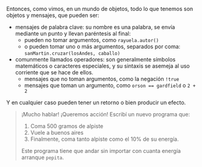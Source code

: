 Entonces, como vimos, en un mundo de objetos, todo lo que tenemos son objetos y mensajes, que pueden ser: 

* mensajes de palabra clave: su nombre es una palabra, se envía mediante un punto y llevan paréntesis al final:
  * pueden no tomar argumentos, como `rayuela.autor()`
  * o pueden tomar uno o más argumentos, separados por coma: `sanMartin.cruzar(losAndes, caballo)`
* comunmente llamados operadores: son generalmente símbolos matemáticos o caracteres especiales, y su sintaxis se asemeja al uso corriente que se hace de ellos.
  * mensajes que no toman argumentos, como la negación `!true`
  * mensajes que toman un argumento, como `orson == gardfield` o `2 + 2`

Y en cualquier caso pueden tener un retorno o bien producir un efecto. 

> ¡Mucho hablar! ¡Queremos acción! Escribí un nuevo programa que:
>  
> 1. Coma 500 gramos de alpiste
> 1. Vuele a buenos aires
> 1. Finalmente, coma tanto alpiste como el 10% de su energía. 
> 
> Este programa tiene que andar sin importar con cuanta energía arranque `pepita`.